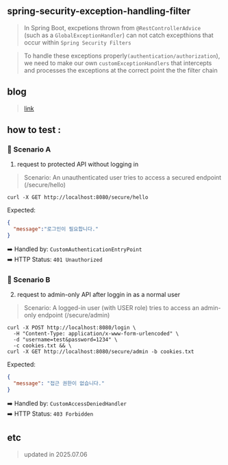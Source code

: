 ## spring-security-exception-handling-filter
> In Spring Boot, excpetions thrown from `@RestControllerAdvice` </br>
(such as a `GlobalExceptionHandler`) can not catch excepthions that occur within `Spring Security Filters`

> To handle these exceptions properly`(authentication/authorization`),</br> we need to make our own `customExceptionHandlers` that intercepts and processes the exceptions at the correct point the the filter chain

## blog
> [link]()

## how to test : 
### 📌 Scenario A
1. request to protected API without logging in
> Scenario: An unauthenticated user tries to access a secured endpoint (/secure/hello)
```shell
curl -X GET http://localhost:8080/secure/hello
```
Expected:
```json
{
  "message":"로그인이 필요합니다."
}
```
➡️ Handled by: `CustomAuthenticationEntryPoint`</br>
➡️ HTTP Status: `401 Unauthorized`

### 📌 Scenario B
2. request to admin-only API after loggin in as a normal user
> Scenario: A logged-in user (with USER role) tries to access an admin-only endpoint (/secure/admin)
```shell
curl -X POST http://localhost:8080/login \
  -H "Content-Type: application/x-www-form-urlencoded" \
  -d "username=test&password=1234" \
  -c cookies.txt && \
curl -X GET http://localhost:8080/secure/admin -b cookies.txt
```
Expected:
```json
{
  "message": "접근 권한이 없습니다."
}
```
➡️ Handled by: `CustomAccessDeniedHandler`</br>
➡️ HTTP Status: `403 Forbidden`



## etc
> updated in 2025.07.06
